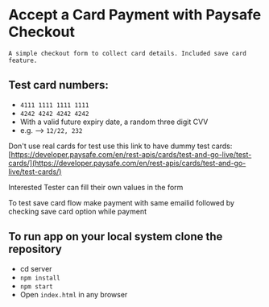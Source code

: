 # Accept a Card Payment with Paysafe Checkout

`A simple checkout form to collect card details. Included save card feature.`

## Test card numbers:

- `4111 1111 1111 1111`
- `4242 4242 4242 4242`
- With a valid future expiry date, a random three digit CVV
- e.g. --> `12/22, 232`

Don't use real cards for test use this link to have dummy test cards: [https://developer.paysafe.com/en/rest-apis/cards/test-and-go-live/test-cards/](https://developer.paysafe.com/en/rest-apis/cards/test-and-go-live/test-cards/)

Interested Tester can fill their own values in the form

To test save card flow make payment with same emailid followed by checking save card option while payment

## To run app on your local system clone the repository

- cd server
- `npm install`
- `npm start`
- Open `index.html` in any browser
